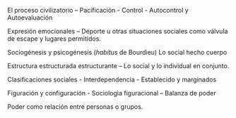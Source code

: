 
El proceso civilizatorio – Pacificación - Control - Autocontrol y Autoevaluación

Expresión emocionales – Deporte u otras situaciones sociales como válvula de escape y lugares permitidos.  

Sociogénesis y psicogénesis (*habitus* de Bourdieu) Lo social hecho cuerpo

Estructura estructurada estructurante – Lo social y lo individual en conjunto.  

Clasificaciones sociales - Interdependencia - Establecido y marginados

Figuración y configuración - Sociologìa figuracional – Balanza de poder

Poder como relación entre personas o grupos.
